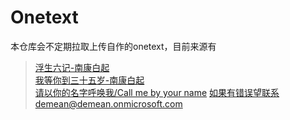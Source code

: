 # Onetext
本仓库会不定期拉取上传自作的onetext，目前来源有
>[浮生六记-南康白起](https://www.mingyantong.com/article/27973)<br>
>[我等你到三十五岁-南康白起](https://www.mingyantong.com/article/%E6%88%91%E7%AD%89%E4%BD%A0%E5%88%B0%E4%B8%89%E5%8D%81%E4%BA%94%E5%B2%81)<br>
>[请以你的名字呼唤我/Call me by your name](https://www.mingyantong.com/article/%E8%AF%B7%E4%BB%A5%E4%BD%A0%E7%9A%84%E5%90%8D%E5%AD%97%E5%91%BC%E5%94%A4%E6%88%91?page=1)
如果有错误望联系demean@demean.onmicrosoft.com
